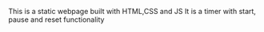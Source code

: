 This is a static webpage built with HTML,CSS and JS 
It is a timer with start, pause and reset functionality 

